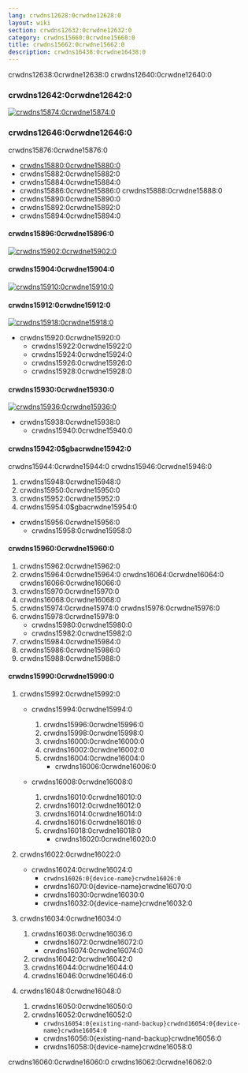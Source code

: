 ```yaml
---
lang: crwdns12628:0crwdne12628:0
layout: wiki
section: crwdns12632:0crwdne12632:0
category: crwdns15660:0crwdne15660:0
title: crwdns15662:0crwdne15662:0
description: crwdns16438:0crwdne16438:0
---
```


crwdns12638:0crwdne12638:0 crwdns12640:0crwdne12640:0

### crwdns12642:0crwdne12642:0
[![crwdns15874:0crwdne15874:0](crwdns15872:0crwdne15872:0)](crwdns15870:0crwdne15870:0)

### crwdns12646:0crwdne12646:0

crwdns15876:0crwdne15876:0
   - [crwdns15880:0crwdne15880:0](crwdns15878:0crwdne15878:0)
   - crwdns15882:0crwdne15882:0
   - crwdns15884:0crwdne15884:0
   - crwdns15886:0crwdne15886:0 crwdns15888:0crwdne15888:0
   - crwdns15890:0crwdne15890:0
   - crwdns15892:0crwdne15892:0
   - crwdns15894:0crwdne15894:0

#### crwdns15896:0crwdne15896:0
[![crwdns15902:0crwdne15902:0](crwdns15900:0crwdne15900:0)](crwdns15898:0crwdne15898:0)
#### crwdns15904:0crwdne15904:0
[![crwdns15910:0crwdne15910:0](crwdns15908:0crwdne15908:0)](crwdns15906:0crwdne15906:0)
#### crwdns15912:0crwdne15912:0
[![crwdns15918:0crwdne15918:0](crwdns15916:0crwdne15916:0)](crwdns15914:0crwdne15914:0)

- crwdns15920:0crwdne15920:0
   - crwdns15922:0crwdne15922:0
   - crwdns15924:0crwdne15924:0
   - crwdns15926:0crwdne15926:0
   - crwdns15928:0crwdne15928:0

#### crwdns15930:0crwdne15930:0
[![crwdns15936:0crwdne15936:0](crwdns15934:0crwdne15934:0)](crwdns15932:0crwdne15932:0)

- crwdns15938:0crwdne15938:0
   - crwdns15940:0crwdne15940:0

#### crwdns15942:0$gbacrwdne15942:0
crwdns15944:0crwdne15944:0 crwdns15946:0crwdne15946:0

1. crwdns15948:0crwdne15948:0
1. crwdns15950:0crwdne15950:0
1. crwdns15952:0crwdne15952:0
1. crwdns15954:0$gbacrwdne15954:0

- crwdns15956:0crwdne15956:0
   - crwdns15958:0crwdne15958:0


#### crwdns15960:0crwdne15960:0

1. crwdns15962:0crwdne15962:0
1. crwdns15964:0crwdne15964:0 crwdns16064:0crwdne16064:0 crwdns16066:0crwdne16066:0
1. crwdns15970:0crwdne15970:0
1. crwdns16068:0crwdne16068:0
1. crwdns15974:0crwdne15974:0 crwdns15976:0crwdne15976:0
1. crwdns15978:0crwdne15978:0
   - crwdns15980:0crwdne15980:0
   - crwdns15982:0crwdne15982:0
1. crwdns15984:0crwdne15984:0
1. crwdns15986:0crwdne15986:0
1. crwdns15988:0crwdne15988:0

#### crwdns15990:0crwdne15990:0


1. crwdns15992:0crwdne15992:0
   - crwdns15994:0crwdne15994:0
      1. crwdns15996:0crwdne15996:0
      1. crwdns15998:0crwdne15998:0
      1. crwdns16000:0crwdne16000:0
      1. crwdns16002:0crwdne16002:0
      1. crwdns16004:0crwdne16004:0
         - crwdns16006:0crwdne16006:0

   - crwdns16008:0crwdne16008:0
      1. crwdns16010:0crwdne16010:0
      1. crwdns16012:0crwdne16012:0
      1. crwdns16014:0crwdne16014:0
      1. crwdns16016:0crwdne16016:0
      1. crwdns16018:0crwdne16018:0
         - crwdns16020:0crwdne16020:0

1. crwdns16022:0crwdne16022:0
   - crwdns16024:0crwdne16024:0
      - `crwdns16026:0{device-name}crwdne16026:0`
      - crwdns16070:0{device-name}crwdne16070:0
      - crwdns16030:0crwdne16030:0
      - crwdns16032:0{device-name}crwdne16032:0


1. crwdns16034:0crwdne16034:0
   1. crwdns16036:0crwdne16036:0
      - crwdns16072:0crwdne16072:0
      - crwdns16074:0crwdne16074:0
   1. crwdns16042:0crwdne16042:0
   1. crwdns16044:0crwdne16044:0
   1. crwdns16046:0crwdne16046:0

1. crwdns16048:0crwdne16048:0
   1. crwdns16050:0crwdne16050:0
   1. crwdns16052:0crwdne16052:0
      - `crwdns16054:0{existing-nand-backup}crwdnd16054:0{device-name}crwdne16054:0`
      - crwdns16056:0{existing-nand-backup}crwdne16056:0
      - crwdns16058:0{device-name}crwdne16058:0

crwdns16060:0crwdne16060:0 crwdns16062:0crwdne16062:0
